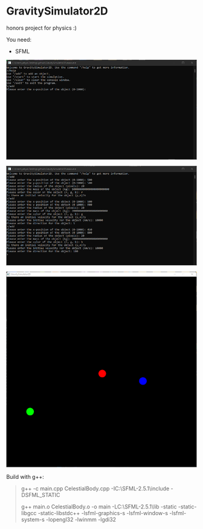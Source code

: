 # GravitySimulator2D

honors project for physics :)

You need:
- SFML

![alt text](/GravitySimulator2D/initial.png)

![alt text](/GravitySimulator2D/initial1.png)

![alt text](/GravitySimulator2D/final.png)

Build with g++:

>g++ -c main.cpp CelestialBody.cpp -IC:\SFML-2.5.1\include -DSFML_STATIC
>
>g++ main.o CelestialBody.o -o main -LC:\SFML-2.5.1\lib -static -static-libgcc -static-libstdc++ -lsfml-graphics-s -lsfml-window-s -lsfml-system-s -lopengl32 -lwinmm -lgdi32
